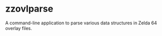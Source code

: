 # zzovlparse
 A command-line application to parse various data structures in Zelda 64 overlay files.
